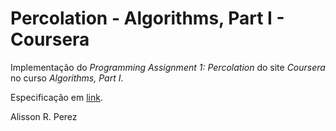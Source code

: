 Percolation - Algorithms, Part I - Coursera
===========================================

Implementação do *Programming Assignment 1: Percolation* do site *Coursera* no curso *Algorithms, Part I*.

Especificação em [link](http://coursera.cs.princeton.edu/algs4/assignments/percolation.html).

Alisson R. Perez
